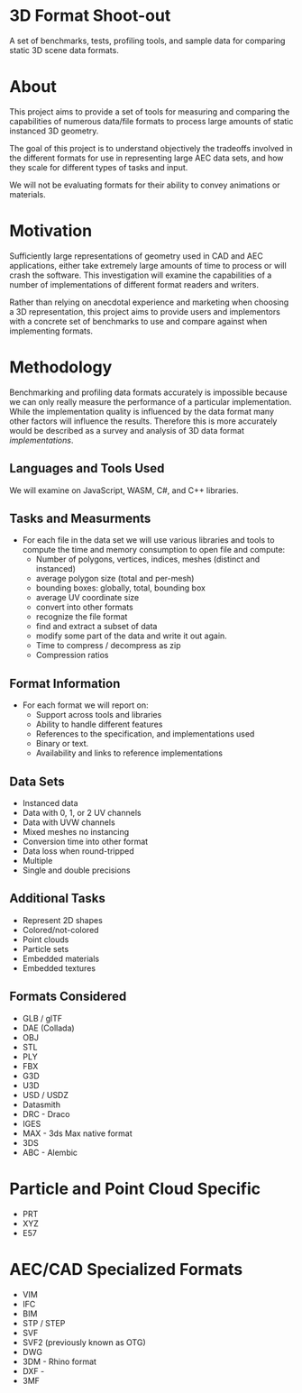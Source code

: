 # 3D Format Shoot-out

A set of benchmarks, tests, profiling tools, and sample data for comparing static 3D scene data formats.

# About

This project aims to provide a set of tools for measuring and comparing the capabilities of numerous data/file formats
to process large amounts of static instanced 3D geometry. 

The goal of this project is to understand objectively the tradeoffs involved in the different formats for use in representing 
large AEC data sets, and how they scale for different types of tasks and input. 

We will not be evaluating formats for their ability to convey animations or materials. 

# Motivation

Sufficiently large representations of geometry used in CAD and AEC applications, either take extremely large amounts of time to process 
or will crash the software. This investigation will examine the capabilities of a number of implementations of different format readers and 
writers. 

Rather than relying on anecdotal experience and marketing when choosing a 3D representation, this project aims to provide users and implementors 
with a concrete set of benchmarks to use and compare against when implementing formats.   

# Methodology 

Benchmarking and profiling data formats accurately is impossible because we can only really measure the performance of a particular 
implementation. While the implementation quality is influenced by the data format many other factors will influence the results. 
Therefore this is more accurately would be described as a survey and analysis of 3D data format _implementations_. 

## Languages and Tools Used

We will examine on JavaScript, WASM, C#, and C++ libraries.     

## Tasks and Measurments

* For each file in the data set we will use various libraries and tools to compute the time and memory consumption to open file and compute:
  * Number of polygons, vertices, indices, meshes (distinct and instanced)
  * average polygon size (total and per-mesh)
  * bounding boxes: globally, total, bounding box
  * average UV coordinate size
  * convert into other formats
  * recognize the file format 
  * find and extract a subset of data
  * modify some part of the data and write it out again.  
  * Time to compress / decompress as zip
  * Compression ratios  

## Format Information

* For each format we will report on: 
  * Support across tools and libraries  
  * Ability to handle different features 
  * References to the specification, and implementations used
  * Binary or text.
  * Availability and links to reference implementations
  
## Data Sets

* Instanced data
* Data with 0, 1, or 2 UV channels
* Data with UVW channels 
* Mixed meshes no instancing
* Conversion time into other format
* Data loss when round-tripped 
* Multiple
* Single and double precisions

## Additional Tasks 

* Represent 2D shapes
* Colored/not-colored
* Point clouds
* Particle sets
* Embedded materials
* Embedded textures 
  
## Formats Considered 

* GLB / glTF
* DAE (Collada)
* OBJ
* STL
* PLY
* FBX
* G3D
* U3D
* USD / USDZ
* Datasmith
* DRC - Draco
* IGES
* MAX - 3ds Max native format
* 3DS
* ABC - Alembic

# Particle and Point Cloud Specific

* PRT
* XYZ
* E57 

# AEC/CAD Specialized Formats

* VIM
* IFC
* BIM 
* STP / STEP
* SVF
* SVF2 (previously known as OTG) 
* DWG 
* 3DM - Rhino format
* DXF -
* 3MF 

